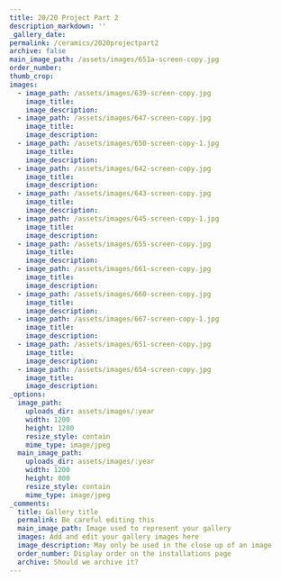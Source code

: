 ```yaml
---
title: 20/20 Project Part 2
description_markdown: ''
_gallery_date:
permalink: /ceramics/2020projectpart2
archive: false
main_image_path: /assets/images/651a-screen-copy.jpg
order_number:
thumb_crop:
images:
  - image_path: /assets/images/639-screen-copy.jpg
    image_title:
    image_description:
  - image_path: /assets/images/647-screen-copy.jpg
    image_title:
    image_description:
  - image_path: /assets/images/650-screen-copy-1.jpg
    image_title:
    image_description:
  - image_path: /assets/images/642-screen-copy.jpg
    image_title:
    image_description:
  - image_path: /assets/images/643-screen-copy.jpg
    image_title:
    image_description:
  - image_path: /assets/images/645-screen-copy-1.jpg
    image_title:
    image_description:
  - image_path: /assets/images/655-screen-copy.jpg
    image_title:
    image_description:
  - image_path: /assets/images/661-screen-copy.jpg
    image_title:
    image_description:
  - image_path: /assets/images/660-screen-copy.jpg
    image_title:
    image_description:
  - image_path: /assets/images/667-screen-copy-1.jpg
    image_title:
    image_description:
  - image_path: /assets/images/651-screen-copy.jpg
    image_title:
    image_description:
  - image_path: /assets/images/654-screen-copy.jpg
    image_title:
    image_description:
_options:
  image_path:
    uploads_dir: assets/images/:year
    width: 1200
    height: 1200
    resize_style: contain
    mime_type: image/jpeg
  main_image_path:
    uploads_dir: assets/images/:year
    width: 1200
    height: 800
    resize_style: contain
    mime_type: image/jpeg
_comments:
  title: Gallery title
  permalink: Be careful editing this
  main_image_path: Image used to represent your gallery
  images: Add and edit your gallery images here
  image_description: May only be used in the close up of an image
  order_number: Display order on the installations page
  archive: Should we archive it?
---
```

